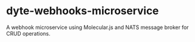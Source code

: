 # dyte-webhooks-microservice
A webhook microservice using Molecular.js and NATS message broker for CRUD operations.
